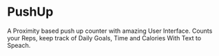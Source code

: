 # PushUp
A Proximity based push up counter with amazing User Interface. Counts your Reps, keep track of Daily Goals, Time and Calories With Text to Speach.
